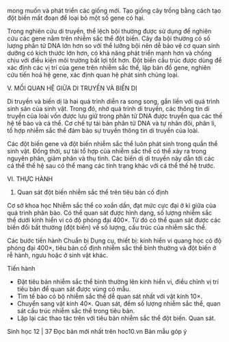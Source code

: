 mong muốn và phát triển các giống mới. Tạo giống cây trồng bằng cách tạo đột biến mất đoạn để loại bỏ một số gene có hại.

Trong nghiên cứu di truyền, thể lệch bội thường được sử dụng để nghiên cứu các gene nằm trên nhiễm sắc thể đột biến. Cây đa bội thường có số lượng phân tử DNA lớn hơn so với thể lưỡng bội nên dễ bảo vệ cơ quan sinh dưỡng có kích thước lớn hơn, có khả năng phát triển mạnh hơn và chống chịu với điều kiện môi trường bất lợi tốt hơn. Đột biến cấu trúc được dùng để xác định các vị trí của gene trên nhiễm sắc thể, lập bản đồ gene, nghiên cứu tiến hoá hệ gene, xác định quan hệ phát sinh chủng loại.

V. MỐI QUAN HỆ GIỮA DI TRUYỀN VÀ BIẾN DỊ

Di truyền và biến dị là hai quá trình diễn ra song song, gắn liền với quá trình sinh sản của sinh vật. Trong đó, nhờ quá trình di truyền, các thông tin di truyền của loài vốn được lưu giữ trong phân tử DNA được truyền qua các thế hệ tế bào và cá thể. Cơ chế tự tái bản phân tử DNA và tự nhân đôi, phân li, tổ hợp nhiễm sắc thể đảm bảo sự truyền thông tin di truyền của loài.

Các đột biến gene và đột biến nhiễm sắc thể luôn phát sinh trong quần thể sinh vật. Đồng thời, sự tái tổ hợp của nhiễm sắc thể có thể xảy ra trong nguyên phân, giảm phân và thụ tinh. Các biến dị di truyền này dẫn tới các cá thể thế hệ sau có thể mang các tính trạng khác với cá thể thế hệ trước.

VI. THỰC HÀNH

1. Quan sát đột biến nhiễm sắc thể trên tiêu bản cố định

Cơ sở khoa học
Nhiễm sắc thể co xoắn dần, đạt mức cực đại ở kì giữa của quá trình phân bào. Có thể quan sát được hình dạng, số lượng nhiễm sắc thể dưới kính hiển vi có độ phóng đại 400×. Từ đó có thể quan sát được các biến đổi bất thường (đột biến) về số lượng, cấu trúc của nhiễm sắc thể.

Các bước tiến hành
Chuẩn bị
Dụng cụ, thiết bị: kính hiển vi quang học có độ phóng đại 400×, tiêu bản cố định nhiễm sắc thể bình thường và đột biến ở rễ hành, ngưu hoặc ở sinh vật khác.

Tiến hành
- Đặt tiêu bản nhiễm sắc thể bình thường lên kính hiển vi, điều chỉnh vị trí tiêu bản để quan sát được vùng có mẫu.
- Tìm tế bào có bộ nhiễm sắc thể dễ quan sát nhất với vật kính 10×.
- Chuyển sang vật kính 40×. Quan sát, đếm số lượng nhiễm sắc thể, quan sát cấu trúc nhiễm sắc thể trong tiêu bản.
- Lặp lại các thao tác trên với tiêu bản nhiễm sắc thể đột biến. Quan sát.


Sinh học 12 | 37
Đọc bản mới nhất trên hoc10.vn
Bản mẫu góp ý